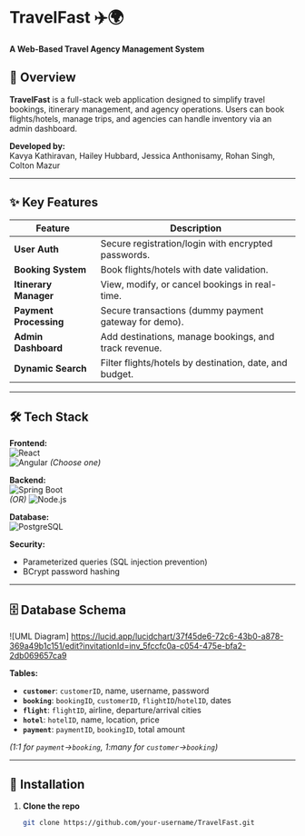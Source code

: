 # TravelFast ✈️🌍  
**A Web-Based Travel Agency Management System**  

## 📌 Overview  
**TravelFast** is a full-stack web application designed to simplify travel bookings, itinerary management, and agency operations. Users can book flights/hotels, manage trips, and agencies can handle inventory via an admin dashboard.  

**Developed by:**  
Kavya Kathiravan, Hailey Hubbard, Jessica Anthonisamy, Rohan Singh, Colton Mazur  

---

## ✨ Key Features  
| Feature                | Description                                                                 |
|------------------------|-----------------------------------------------------------------------------|
| **User Auth**          | Secure registration/login with encrypted passwords.                         |
| **Booking System**     | Book flights/hotels with date validation.                                   |
| **Itinerary Manager**  | View, modify, or cancel bookings in real-time.                             |
| **Payment Processing** | Secure transactions (dummy payment gateway for demo).                       |
| **Admin Dashboard**    | Add destinations, manage bookings, and track revenue.                      |
| **Dynamic Search**     | Filter flights/hotels by destination, date, and budget.                    |

---

## 🛠️ Tech Stack  
**Frontend:**  
![React](https://img.shields.io/badge/React-20232A?style=flat&logo=react)  
![Angular](https://img.shields.io/badge/Angular-DD0031?style=flat&logo=angular) *(Choose one)*  

**Backend:**  
![Spring Boot](https://img.shields.io/badge/Spring_Boot-6DB33F?style=flat&logo=spring-boot)  
*(OR)* ![Node.js](https://img.shields.io/badge/Node.js-339933?style=flat&logo=node.js)  

**Database:**  
![PostgreSQL](https://img.shields.io/badge/PostgreSQL-4169E1?style=flat&logo=postgresql)  

**Security:**  
- Parameterized queries (SQL injection prevention)  
- BCrypt password hashing  

---

## 🗄️ Database Schema  
![UML Diagram] https://lucid.app/lucidchart/37f45de6-72c6-43b0-a878-369a49b1c151/edit?invitationId=inv_5fccfc0a-c054-475e-bfa2-2db069657ca9

**Tables:**  
- **`customer`**: `customerID`, name, username, password  
- **`booking`**: `bookingID`, `customerID`, `flightID`/`hotelID`, dates  
- **`flight`**: `flightID`, airline, departure/arrival cities  
- **`hotel`**: `hotelID`, name, location, price  
- **`payment`**: `paymentID`, `bookingID`, total amount  

*(1:1 for `payment`→`booking`, 1:many for `customer`→`booking`)*  

---

## 🚀 Installation  
1. **Clone the repo**  
   ```bash
   git clone https://github.com/your-username/TravelFast.git
